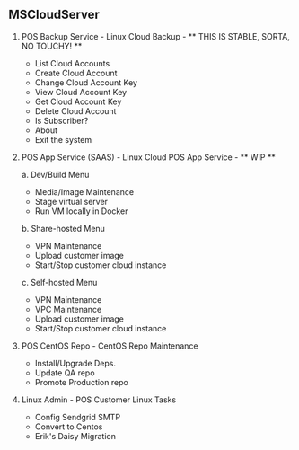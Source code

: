 MSCloudServer
---------------
1. POS Backup Service -	Linux Cloud Backup - ** THIS IS STABLE, SORTA, NO TOUCHY! **

      - List Cloud Accounts 
      - Create Cloud Account 
      - Change Cloud Account Key
      - View Cloud Account Key
      - Get Cloud Account Key
      - Delete Cloud Account 
      - Is Subscriber?
      - About          
      - Exit the system 

2. POS App Service (SAAS) - Linux Cloud POS App Service - ** WIP **

   a. Dev/Build Menu

      - Media/Image Maintenance
      - Stage virtual server
      - Run VM locally in Docker

   b. Share-hosted Menu

      - VPN Maintenance
      - Upload customer image
      - Start/Stop customer cloud instance

   c. Self-hosted Menu

      - VPN Maintenance
      - VPC Maintenance
      - Upload customer image
      - Start/Stop customer cloud instance

3. POS CentOS Repo - CentOS Repo Maintenance

      - Install/Upgrade Deps.
      - Update QA repo
      - Promote Production repo

4. Linux Admin - POS Customer Linux Tasks

      - Config Sendgrid SMTP
      - Convert to Centos
      - Erik's Daisy Migration
